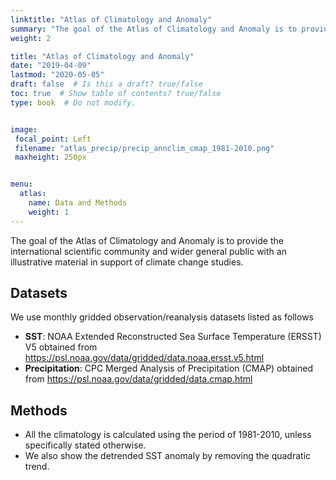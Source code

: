 ```yaml
---
linktitle: "Atlas of Climatology and Anomaly"
summary: "The goal of the Atlas of Climatology and Anomaly is to provide the international scientific community and wider general public with an illustrative material in support of climate change studies."
weight: 2

title: "Atlas of Climatology and Anomaly"
date: "2019-04-09"
lastmod: "2020-05-05"
draft: false  # Is this a draft? true/false
toc: true  # Show table of contents? true/false
type: book  # Do not modify.


image:
 focal_point: Left
 filename: "atlas_precip/precip_annclim_cmap_1981-2010.png"
 maxheight: 250px


menu:
  atlas:
    name: Data and Methods
    weight: 1
---
```


The goal of the Atlas of Climatology and Anomaly is to provide the international scientific community and wider general public with an illustrative material in support of climate change studies.

## Datasets

We use monthly gridded observation/reanalysis datasets listed as follows

- **SST**: NOAA Extended Reconstructed Sea Surface Temperature (ERSST) V5 obtained from https://psl.noaa.gov/data/gridded/data.noaa.ersst.v5.html
- **Precipitation**: CPC Merged Analysis of Precipitation (CMAP) obtained from https://psl.noaa.gov/data/gridded/data.cmap.html


## Methods

- All the climatology is calculated using the period of 1981-2010, unless specifically stated otherwise.
- We also show the detrended SST anomaly by removing the quadratic trend.


